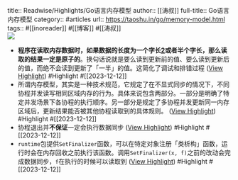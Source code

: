 title:: Readwise/Highlights/Go语言内存模型
author:: [[涛叔]]
full-title:: Go语言内存模型
category:: #articles
url:: https://taoshu.in/go/memory-model.html
tags:: #[[inoreader]] #[[博客]] #[[涛叔]]  
![](https://readwise-assets.s3.amazonaws.com/static/images/article2.74d541386bbf.png)
- **程序在读取内存数据时，如果数据的长度为一个字长[2](https://taoshu.in/go/memory-model.html#fn2)或者半个字长，那么读取的结果一定是原子的**。换句话说就是要么读到更新前的值、要么读到更新后的值，而绝不会读到更新了「一半」的值。这简化了调试和排错过程 ([View Highlight](https://read.readwise.io/read/01hhe8jh1z5jfxxapk7ez1cptn)) #Highlight #[[2023-12-12]]
- 所谓内存模型，其实是一种技术规范，它规定了在不显式同步的情况下，不同协程并发读写相同区域内存的行为。具体来说包含两部分。一部分是明确了特定并发场景下各协程的执行顺序。另一部分是规定了多协程并发更新同一内存区域后，更新结果能否被其他协程读取到的具体规则。 ([View Highlight](https://read.readwise.io/read/01hhe8k38vha6mvesrm62gmwwt)) #Highlight #[[2023-12-12]]
- 协程退出并**不保证**一定会执行数据同步 ([View Highlight](https://read.readwise.io/read/01hhecb2wd6mactn0gzjnqra77)) #Highlight #[[2023-12-12]]
- `runtime`包提供`SetFinalizer`函数，可以在特定对象注册「类析构」函数，运行时会在内存回收之前执行该函数。调用`SetFinalizer(x, f)`之前的改动会完成数据同步，`f`在执行的时候可以读取到 ([View Highlight](https://read.readwise.io/read/01hhecbxfbmcpf5736899jcwb7)) #Highlight #[[2023-12-12]]